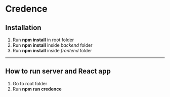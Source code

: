 # Credence

## Installation

1. Run **npm install** in root folder
2. Run **npm install** inside *backend* folder
3. Run **npm install** inside *frontend* folder

---

## How to run server and React app

1. Go to root folder
2. Run **npm run credence**
